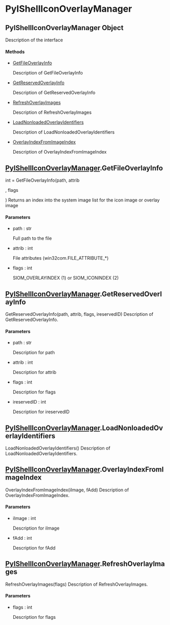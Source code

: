 # PyIShellIconOverlayManager


## PyIShellIconOverlayManager Object

Description of the interface

#### Methods

  - [GetFileOverlayInfo](PyIShellIconOverlayManager.md#pyishelliconoverlaymanagergetfileoverlayinfo)

    Description of GetFileOverlayInfo&nbsp;

  - [GetReservedOverlayInfo](PyIShellIconOverlayManager.md#pyishelliconoverlaymanagergetreservedoverlayinfo)

    Description of GetReservedOverlayInfo&nbsp;

  - [RefreshOverlayImages](PyIShellIconOverlayManager.md#pyishelliconoverlaymanagerrefreshoverlayimages)

    Description of RefreshOverlayImages&nbsp;

  - [LoadNonloadedOverlayIdentifiers](PyIShellIconOverlayManager.md#pyishelliconoverlaymanagerloadnonloadedoverlayidentifiers)

    Description of LoadNonloadedOverlayIdentifiers&nbsp;

  - [OverlayIndexFromImageIndex](PyIShellIconOverlayManager.md#pyishelliconoverlaymanageroverlayindexfromimageindex)

    Description of OverlayIndexFromImageIndex&nbsp;


## [PyIShellIconOverlayManager](PyIShellIconOverlayManager.md#pyishelliconoverlaymanager)\.GetFileOverlayInfo

int = GetFileOverlayInfo\(path, attrib

, flags

\)
Returns an index into the system image list for the icon image or overlay image

#### Parameters

  - path : str

    Full path to the file

  - attrib : int

    File attributes \(win32com\.FILE\_ATTRIBUTE\_\*\)

  - flags : int

    SIOM\_OVERLAYINDEX \(1\) or SIOM\_ICONINDEX \(2\)


## [PyIShellIconOverlayManager](PyIShellIconOverlayManager.md#pyishelliconoverlaymanager)\.GetReservedOverlayInfo

GetReservedOverlayInfo\(path, attrib, flags, ireservedID\)
Description of GetReservedOverlayInfo\.

#### Parameters

  - path : str

    Description for path

  - attrib : int

    Description for attrib

  - flags : int

    Description for flags

  - ireservedID : int

    Description for ireservedID


## [PyIShellIconOverlayManager](PyIShellIconOverlayManager.md#pyishelliconoverlaymanager)\.LoadNonloadedOverlayIdentifiers

LoadNonloadedOverlayIdentifiers\(\)
Description of LoadNonloadedOverlayIdentifiers\.


## [PyIShellIconOverlayManager](PyIShellIconOverlayManager.md#pyishelliconoverlaymanager)\.OverlayIndexFromImageIndex

OverlayIndexFromImageIndex\(iImage, fAdd\)
Description of OverlayIndexFromImageIndex\.

#### Parameters

  - iImage : int

    Description for iImage

  - fAdd : int

    Description for fAdd


## [PyIShellIconOverlayManager](PyIShellIconOverlayManager.md#pyishelliconoverlaymanager)\.RefreshOverlayImages

RefreshOverlayImages\(flags\)
Description of RefreshOverlayImages\.

#### Parameters

  - flags : int

    Description for flags
